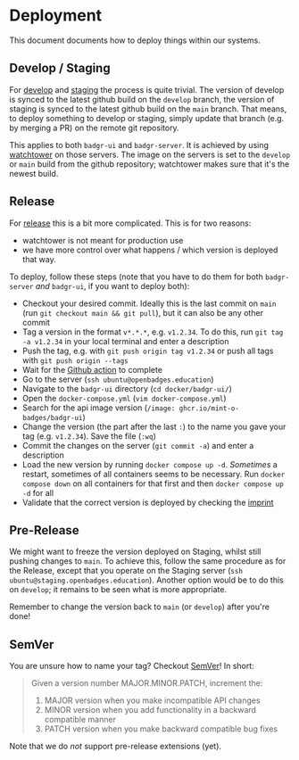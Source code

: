 # Deployment

This document documents how to deploy things within our systems.

## Develop / Staging

For [develop](https://develop.openbadges.education/) and [staging](https://staging.openbadges.education/) the process is quite trivial.
The version of develop is synced to the latest github build on the `develop` branch, the version of staging is synced to the latest github build on the `main` branch.
That means, to deploy something to develop or staging, simply update that branch (e.g. by merging a PR) on the remote git repository.

This applies to both `badgr-ui` and `badgr-server`.
It is achieved by using [watchtower](https://github.com/containrrr/watchtower) on those servers.
The image on the servers is set to the `develop` or `main` build from the github repository; watchtower makes sure that it's the newest build.

## Release

For [release](https://openbadges.education/) this is a bit more complicated.
This is for two reasons:
- watchtower is not meant for production use
- we have more control over what happens / which version is deployed that way.

To deploy, follow these steps (note that you have to do them for both `badgr-server` *and* `badgr-ui`, if you want to deploy both):
- Checkout your desired commit. Ideally this is the last commit on `main` (run `git checkout main && git pull`), but it can also be any other commit
- Tag a version in the format `v*.*.*`, e.g. `v1.2.34`. To do this, run `git tag -a v1.2.34` in your local terminal and enter a description
- Push the tag, e.g. with `git push origin tag v1.2.34` or push all tags with `git push origin --tags`
- Wait for the [Github action](https://github.com/mint-o-badges/badgr-ui/actions) to complete
- Go to the server (`ssh ubuntu@openbadges.education`)
- Navigate to the `badgr-ui` directory (`cd docker/badgr-ui/`)
- Open the `docker-compose.yml` (`vim docker-compose.yml`)
- Search for the api image version (`/image: ghcr.io/mint-o-badges/badgr-ui`)
- Change the version (the part after the last `:`) to the name you gave your tag (e.g. `v1.2.34`). Save the file (`:wq`)
- Commit the changes on the server (`git commit -a`) and enter a description
- Load the new version by running `docker compose up -d`. *Sometimes* a restart, sometimes of all containers seems to be necessary. Run `docker compose down` on all containers for that first and then `docker compose up -d` for all
- Validate that the correct version is deployed by checking the [imprint](https://openbadges.education/public/impressum)

## Pre-Release

We might want to freeze the version deployed on Staging, whilst still pushing changes to `main`.
To achieve this, follow the same procedure as for the Release, except that you operate on the Staging server (`ssh ubuntu@staging.openbadges.education`).
Another option would be to do this on `develop`; it remains to be seen what is more appropriate.

Remember to change the version back to `main` (or `develop`) after you're done!

## SemVer

You are unsure how to name your tag? Checkout [SemVer](https://semver.org/)! In short:
> Given a version number MAJOR.MINOR.PATCH, increment the:
> 1. MAJOR version when you make incompatible API changes
> 2. MINOR version when you add functionality in a backward compatible manner
> 3. PATCH version when you make backward compatible bug fixes

Note that we do *not* support pre-release extensions (yet).
